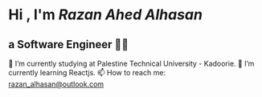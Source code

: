 # Hi , I'm **_Razan Ahed Alhasan_**
## a Software Engineer :woman_technologist:
 🔭 I’m currently studying at Palestine Technical University - Kadoorie.
 🌱 I’m currently learning Reactjs.
 📫 How to reach me: razan_alhasan@outlook.com
<!--
**Razan-Alhasan/Razan-Alhasan** is a ✨ _special_ ✨ repository because its `README.md` (this file) appears on your GitHub profile.

Here are some ideas to get you started:

- 🔭 I’m currently working on ...
- 🌱 I’m currently learning ...
- 👯 I’m looking to collaborate on ...
- 🤔 I’m looking for help with ...
- 💬 Ask me about ...
- 📫 How to reach me: ...
- 😄 Pronouns: ...
- ⚡ Fun fact: ...
-->
